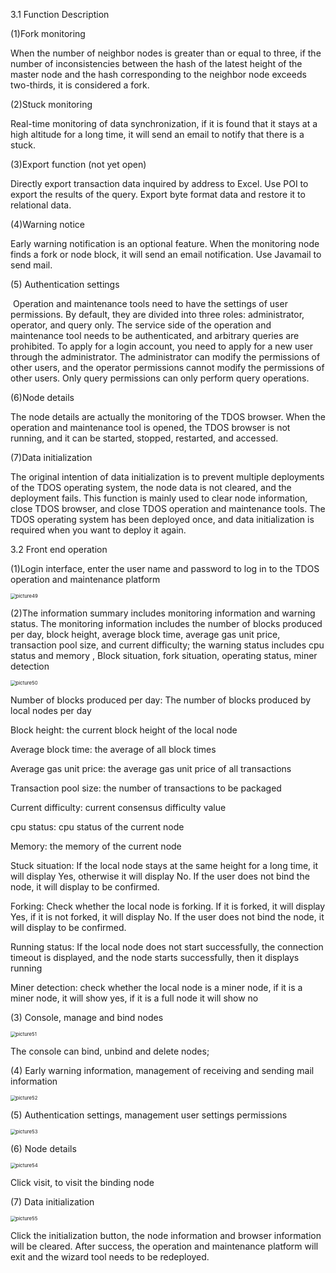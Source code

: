 3.1 Function Description

(1)Fork monitoring

  When the number of neighbor nodes is greater than or equal to three, if the number of inconsistencies between the hash of the latest height of the master node and the hash corresponding to the neighbor node exceeds two-thirds, it is considered a fork.

(2)Stuck monitoring

  Real-time monitoring of data synchronization, if it is found that it stays at a high altitude for a long time, it will send an email to notify that there is a stuck.

(3)Export function (not yet open)

  Directly export transaction data inquired by address to Excel. Use POI to export the results of the query. Export byte format data and restore it to relational data.

(4)Warning notice

  Early warning notification is an optional feature. When the monitoring node finds a fork or node block, it will send an email notification. Use Javamail to send mail.

(5) Authentication settings

​     Operation and maintenance tools need to have the settings of user permissions. By default, they are divided into three roles: administrator, operator, and query only. The service side of the operation and maintenance tool needs to be authenticated, and arbitrary queries are prohibited. To apply for a login account, you need to apply for a new user through the administrator. The administrator can modify the permissions of other users, and the operator permissions cannot modify the permissions of other users. Only query permissions can only perform query operations.

(6)Node details

 The node details are actually the monitoring of the TDOS browser. When the operation and maintenance tool is opened, the TDOS browser is not running, and it can be started, stopped, restarted, and accessed.

(7)Data initialization

 The original intention of data initialization is to prevent multiple deployments of the TDOS operating system, the node data is not cleared, and the deployment fails. This function is mainly used to clear node information, close TDOS browser, and close TDOS operation and maintenance tools. The TDOS operating system has been deployed once, and data initialization is required when you want to deploy it again.

   

3.2 Front end operation

(1)Login interface, enter the user name and password to log in to the TDOS operation and maintenance platform

<img src="../img/operational/picture49.png" alt="picture49" style="zoom:55%;" />

(2)The information summary includes monitoring information and warning status. The monitoring information includes the number of blocks produced per day, block height, average block time, average gas unit price, transaction pool size, and current difficulty; the warning status includes cpu status and memory , Block situation, fork situation, operating status, miner detection

<img src="../img/operational/picture50.png" alt="picture50" style="zoom:55%;" />

Number of blocks produced per day: The number of blocks produced by local nodes per day

Block height: the current block height of the local node

Average block time: the average of all block times

Average gas unit price: the average gas unit price of all transactions

Transaction pool size: the number of transactions to be packaged

Current difficulty: current consensus difficulty value

cpu status: cpu status of the current node

Memory: the memory of the current node

Stuck situation: If the local node stays at the same height for a long time, it will display Yes, otherwise it will display No. If the user does not bind the node, it will display to be confirmed.

Forking: Check whether the local node is forking. If it is forked, it will display Yes, if it is not forked, it will display No. If the user does not bind the node, it will display to be confirmed.

Running status: If the local node does not start successfully, the connection timeout is displayed, and the node starts successfully, then it displays running

Miner detection: check whether the local node is a miner node, if it is a miner node, it will show yes, if it is a full node it will show no

(3) Console, manage and bind nodes

<img src="../img/operational/picture51.png" alt="picture51" style="zoom:55%;" />

The console can bind, unbind and delete nodes;

(4) Early warning information, management of receiving and sending mail information

<img src="../img/operational/picture52.png" alt="picture52" style="zoom:55%;" />

(5) Authentication settings, management user settings permissions

<img src="../img/operational/picture53.png" alt="picture53" style="zoom:55%;" />

(6) Node details

<img src="../img/operational/picture54.png" alt="picture54" style="zoom:55%;" />

Click visit, to visit the binding node

(7) Data initialization

<img src="../img/operational/picture55.png" alt="picture55" style="zoom:55%;" />

Click the initialization button, the node information and browser information will be cleared. After success, the operation and maintenance platform will exit and the wizard tool needs to be redeployed.